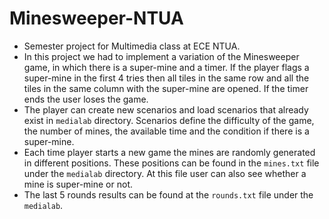 # Minesweeper-NTUA
- Semester project for Multimedia class at ECE NTUA.
- In this project we had to implement a variation of the Minesweeper game, in which there is a super-mine and a timer. If the player flags a super-mine in the first 4 tries then all tiles in the same row and all the tiles in the same column with the super-mine are opened. If the timer ends the user loses the game.
- The player can create new scenarios and load scenarios that already exist in `medialab` directory. Scenarios define the difficulty of the game, the number of mines, the available time and the condition if there is a super-mine.
- Each time player starts a new game the mines are randomly generated in different positions. These positions can be found in the `mines.txt` file under the `medialab` directory. At this file user can also see whether a mine is super-mine or not.
- The last 5 rounds results can be found at the `rounds.txt` file under the `medialab`.
